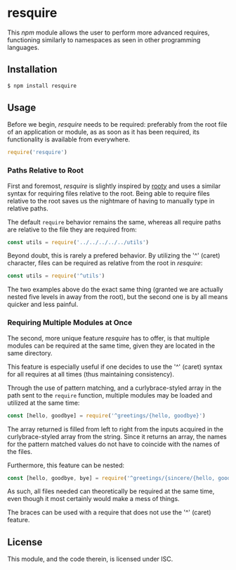 # resquire

This *npm* module allows the user to perform more advanced requires, functioning 
similarly to namespaces as seen in other programming languages.

## Installation

```javascript
$ npm install resquire
```

## Usage

Before we begin, *resquire* needs to be required: preferably from the root file
of an application or module, as as soon as it has been required, its 
functionality is available from everywhere.

```javascript
require('resquire')
```

### Paths Relative to Root

First and foremost, *resquire* is slightly inspired by 
[rooty](https://www.npmjs.com/package/rooty) and uses a similar syntax for 
requiring files relative to the root. Being able to require files relative to 
the root saves us the nightmare of having to manually type in relative paths.

The default `require` behavior remains the same, whereas all require paths are 
relative to the file they are required from:

```javascript
const utils = require('../../../../../utils')
```

Beyond doubt, this is rarely a prefered behavior. By utilizing the '^' (caret) 
character, files can be required as relative from the root in *resquire*:

```javascript
const utils = require('^utils')
```

The two examples above do the exact same thing (granted we are actually nested 
five levels in away from the root), but the second one is by all means quicker 
and less painful.

### Requiring Multiple Modules at Once

The second, more unique feature *resquire* has to offer, is that multiple 
modules can be required at the same time, given they are located in the same 
directory.

This feature is especially useful if one decides to use the '^' (caret) syntax 
for all requires at all times (thus maintaining consistency).

Through the use of pattern matching, and a curlybrace-styled array in the path 
sent to the `require` function, multiple modules may be loaded and utilized at 
the same time:

```javascript
const [hello, goodbye] = require('^greetings/{hello, goodbye}')
```

The array returned is filled from left to right from the inputs acquired in the 
curlybrace-styled array from the string. Since it returns an array, the names 
for the pattern matched values do not have to coincide with the names of the 
files.

Furthermore, this feature can be nested:

```javascript
const [hello, goodbye, bye] = require('^greetings/{sincere/{hello, goodbye}, insincere/bye}')
```

As such, all files needed can theoretically be required at the same time, even 
though it most certainly would make a mess of things.

The braces can be used with a require that does not use the '^' (caret) feature.

## License

This module, and the code therein, is licensed under ISC.
